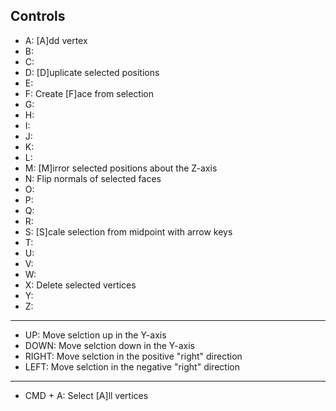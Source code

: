 ## Controls

- A: \[A\]dd vertex
- B:
- C:
- D: \[D\]uplicate selected positions
- E:
- F: Create \[F\]ace from selection
- G:
- H:
- I:
- J:
- K:
- L:
- M: \[M\]irror selected positions about the Z-axis
- N: Flip normals of selected faces
- O:
- P:
- Q:
- R:
- S: \[S\]cale selection from midpoint with arrow keys
- T:
- U:
- V:
- W:
- X: Delete selected vertices
- Y:
- Z:

---

- UP: Move selction up in the Y-axis
- DOWN: Move selction down in the Y-axis
- RIGHT: Move selction in the positive "right" direction
- LEFT: Move selction in the negative "right" direction

---

- CMD + A: Select \[A\]ll vertices
